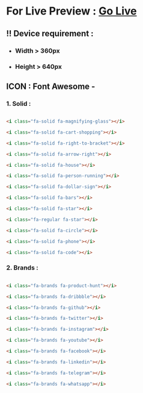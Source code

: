 # For Live Preview : [Go Live](https://sheikhmuhammadantor.github.io/influencer-gear-responsive/)

## !! Device requirement : 
- ### Width > 360px
- ### Height > 640px

## ICON : Font Awesome -

### 1. Solid :
```html

<i class="fa-solid fa-magnifying-glass"></i>

<i class="fa-solid fa-cart-shopping"></i>

<i class="fa-solid fa-right-to-bracket"></i>

<i class="fa-solid fa-arrow-right"></i>

<i class="fa-solid fa-house"></i>

<i class="fa-solid fa-person-running"></i>

<i class="fa-solid fa-dollar-sign"></i>

<i class="fa-solid fa-bars"></i>

<i class="fa-solid fa-star"></i>

<i class="fa-regular fa-star"></i>

<i class="fa-solid fa-circle"></i>

<i class="fa-solid fa-phone"></i>

<i class="fa-solid fa-code"></i>

```

### 2. Brands :
```html

<i class="fa-brands fa-product-hunt"></i>

<i class="fa-brands fa-dribbble"></i>

<i class="fa-brands fa-github"></i>

<i class="fa-brands fa-twitter"></i>

<i class="fa-brands fa-instagram"></i>

<i class="fa-brands fa-youtube"></i>

<i class="fa-brands fa-facebook"></i>

<i class="fa-brands fa-linkedin"></i>

<i class="fa-brands fa-telegram"></i>

<i class="fa-brands fa-whatsapp"></i>

```
